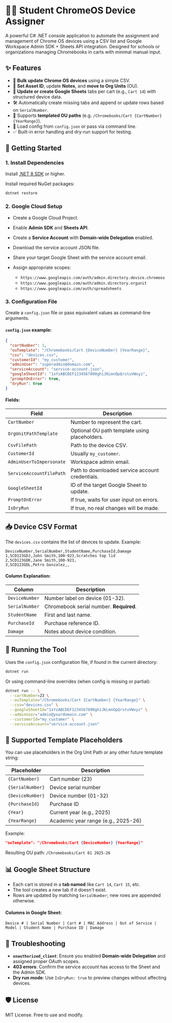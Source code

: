 # 🧑‍🏫 Student ChromeOS Device Assigner

A powerful C# .NET console application to automate the assignment and management of Chrome OS devices using a CSV list and Google Workspace Admin SDK + Sheets API integration. Designed for schools or organizations managing Chromebooks in carts with minimal manual input.


## ✨ Features

- 🔄 **Bulk update Chrome OS devices** using a simple CSV.
- 📝 **Set Asset ID**, update **Notes**, and **move to Org Units** (OU).
- 📄 **Update or create Google Sheets** tabs per cart (e.g., `Cart 14`) with structured device data.
- 🛠️ Automatically create missing tabs and append or update rows based on `SerialNumber`.
- 💬 Supports **templated OU paths** (e.g. `/Chromebooks/Cart {CartNumber} {YearRange}`).
- 📂 Load config from `config.json` or pass via command line.
- ✅ Built-in error handling and dry-run support for testing.


## 🚀 Getting Started

### 1. **Install Dependencies**

Install [.NET 8 SDK](https://dotnet.microsoft.com/en-us/download) or higher.

Install required NuGet packages:
```bash
dotnet restore
````


### 2. **Google Cloud Setup**

* Create a Google Cloud Project.
* Enable **Admin SDK** and **Sheets API**.
* Create a **Service Account** with **Domain-wide Delegation** enabled.
* Download the service account JSON file.
* Share your target Google Sheet with the service account email.
* Assign appropriate scopes:

  * `https://www.googleapis.com/auth/admin.directory.device.chromeos`
  * `https://www.googleapis.com/auth/admin.directory.orgunit`
  * `https://www.googleapis.com/auth/spreadsheets`


### 3. **Configuration File**

Create a `config.json` file or pass equivalent values as command-line arguments.

#### `config.json` example:

```json
{
  "cartNumber": 1,
  "ouTemplate": "/Chromebooks/Cart {DeviceNumber} {YearRange}",
  "csv": "devices.csv",
  "customerId": "my_customer",
  "adminUser": "superadmin@domain.com",
  "serviceAccount": "service-account.json",
  "googleSheetId": "1xYzABCDEF1234567890ghiJKLmnOpQrstuVWxyz",
  "promptOnError": true,
  "dryRun": true
}
```

#### Fields:

| Field                    | Description                                     |
| ------------------------ | ----------------------------------------------- |
| `CartNumber`             | Number to represent the cart.                   |
| `OrgUnitPathTemplate`    | Optional OU path template using placeholders.   |
| `CsvFilePath`            | Path to the device CSV.                         |
| `CustomerId`             | Usually `my_customer`.                          |
| `AdminUserToImpersonate` | Workspace admin email.                          |
| `ServiceAccountFilePath` | Path to downloaded service account credentials. |
| `GoogleSheetId`          | ID of the target Google Sheet to update.        |
| `PromptOnError`          | If true, waits for user input on errors.        |
| `IsDryRun`               | If true, no real changes will be made.          |


## 📥 Device CSV Format

The `devices.csv` contains the list of devices to update. Example:

```csv
DeviceNumber,SerialNumber,StudentName,PurchaseId,Damage
1,5CD123GDJ,John Smith,100-923,Scratches top lid
2,5CD123GDK,Jane Smith,100-923,
3,5CD123GDL,Petro Gonzalez,,
```

#### Column Explanation:

| Column         | Description                             |
| -------------- | --------------------------------------- |
| `DeviceNumber` | Number label on device (01-32).         |
| `SerialNumber` | Chromebook serial number. **Required**. |
| `StudentName`  | First and last name.                    |
| `PurchaseId`   | Purchase reference ID.                  |
| `Damage`       | Notes about device condition.           |


## 🧪 Running the Tool

Uses the `config.json` configuration file, if found in the current directory:
```bash
dotnet run
```

Or using command-line overrides (when config is missing or partial):

```bash
dotnet run -- \
  --cartNumber=23 \
  --ouTemplate="/Chromebooks/Cart {CartNumber} {YearRange}" \
  --csv="devices.csv" \
  --googleSheetId="1xYzABCDEF1234567890ghiJKLmnOpQrstuVWxyz" \
  --adminUser="admin@yourdomain.com" \
  --customerId="my_customer" \
  --serviceAccount="service-account.json"
```


## 🧠 Supported Template Placeholders

You can use placeholders in the Org Unit Path or any other future template string:

| Placeholder      | Description                         |
| ---------------- | ----------------------------------- |
| `{CartNumber}`   | Cart number (23)                    |
| `{SerialNumber}` | Device serial number                |
| `{DeviceNumber}` | Device number (01-32)               |
| `{PurchaseId}`   | Purchase ID                         |
| `{Year}`         | Current year (e.g., 2025)           |
| `{YearRange}`    | Academic year range (e.g., 2025-26) |

Example:

```json
"ouTemplate": "/Chromebooks/Cart {DeviceNumber} {YearRange}"
```

Resulting OU path: `/Chromebooks/Cart 01 2025-26`


## 📊 Google Sheet Structure

* Each cart is stored in a **tab named** like `Cart 14`, `Cart 15`, etc.
* The tool creates a new tab if it doesn't exist.
* Rows are updated by matching `SerialNumber`; new rows are appended otherwise.

#### Columns in Google Sheet:

```text
Device # | Serial Number | Cart # | MAC Address | Out of Service | Model | Student Name | Purchase ID | Damage
```


## 🧯 Troubleshooting

* **`unauthorized_client`**: Ensure you enabled **Domain-wide Delegation** and assigned proper OAuth scopes.
* **403 errors**: Confirm the service account has access to the Sheet and the Admin SDK.
* **Dry run mode**: Use `IsDryRun: true` to preview changes without affecting devices.


## 🛡️ License

MIT License. Free to use and modify.
